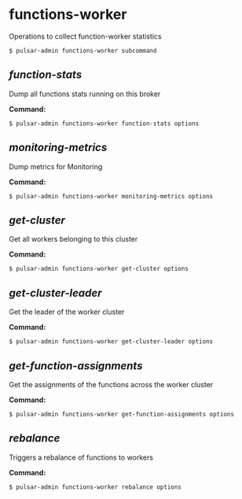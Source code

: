 # functions-worker

Operations to collect function-worker statistics


```shell
$ pulsar-admin functions-worker subcommand
```



## <em>function-stats</em>

Dump all functions stats running on this broker

**Command:**

```shell
$ pulsar-admin functions-worker function-stats options
```



## <em>monitoring-metrics</em>

Dump metrics for Monitoring

**Command:**

```shell
$ pulsar-admin functions-worker monitoring-metrics options
```



## <em>get-cluster</em>

Get all workers belonging to this cluster

**Command:**

```shell
$ pulsar-admin functions-worker get-cluster options
```



## <em>get-cluster-leader</em>

Get the leader of the worker cluster

**Command:**

```shell
$ pulsar-admin functions-worker get-cluster-leader options
```



## <em>get-function-assignments</em>

Get the assignments of the functions across the worker cluster

**Command:**

```shell
$ pulsar-admin functions-worker get-function-assignments options
```



## <em>rebalance</em>

Triggers a rebalance of functions to workers

**Command:**

```shell
$ pulsar-admin functions-worker rebalance options
```


